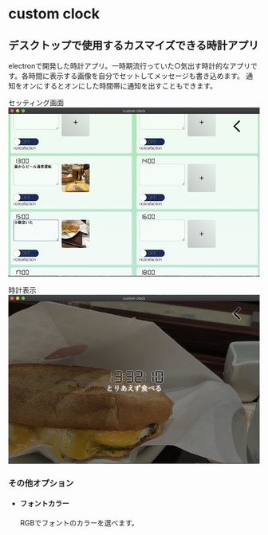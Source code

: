 <h1>custom clock</h1>

<h2>デスクトップで使用するカスマイズできる時計アプリ</h2>

<p>electronで開発した時計アプリ。一時期流行っていた○気出す時計的なアプリです。各時間に表示する画像を自分でセットしてメッセージも書き込めます。
通知をオンにするとオンにした時間帯に通知を出すこともできます。</p>

セッティング画面
<img src="./readmeImg/setting.png">

時計表示
<img src="./readmeImg/clock.png">

<h3>その他オプション</h3>
<ul>
  <li>
    <h4>フォントカラー</h4>
    <p>RGBでフォントのカラーを選べます。</p>
  </li>
</ul>
